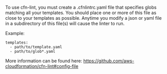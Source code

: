 To use cfn-lint, you must create a .cfnlintrc.yaml file that specifies globs matching all your templates. You should place one or more of this file as close to your templates as possible. Anytime you modify a json or yaml file in a subdirectory of this file(s) will cause the linter to run.

Example:

```
templates:
  - path/to/template.yaml
  - path/to/glob*.yaml
```

More information can be found here:
https://github.com/aws-cloudformation/cfn-lint#config-file

